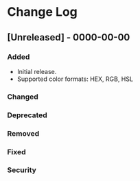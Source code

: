 # Change Log

## [Unreleased] - 0000-00-00
### Added
- Initial release.
- Supported color formats: HEX, RGB, HSL

### Changed
### Deprecated
### Removed
### Fixed
### Security
